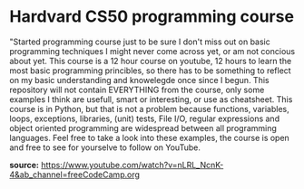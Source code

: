 # Hardvard CS50 programming course

"Started programming course just to be sure I don't miss out on basic programming techniques I might never come across yet, or am not concious about yet. This course is a 12 hour course on youtube, 12 hours to learn the most basic programming princibles, so there has to be something to reflect on my basic understanding and knowelegde once since I begun. This repository will not contain EVERYTHING from the course, only some examples I think are usefull, smart or interesting, or use as cheatsheet. This course is in Python, but that is not a problem because functions, variables, loops, exceptions, libraries, (unit) tests, File I/O, regular expressions and object oriented programming are widespread between all programming languages. Feel free to take a look into these examples, the course is open and free to see for yourselve to follow on YouTube.

**source:** https://www.youtube.com/watch?v=nLRL_NcnK-4&ab_channel=freeCodeCamp.org